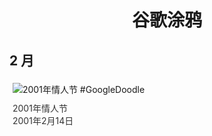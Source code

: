 
<h1 align="center"> 谷歌涂鸦 </h1>




## 2 月

<div class="image">


<img src="//www.google.com/logos/2001/valentine01.gif" alt="2001年情人节 #GoogleDoodle" style="margin: 5px"/>
<div class="info" style="font-size: 14px; color:#333333; margin:5px"><div class="title">2001年情人节</div><div class="date">2001年2月14日</div></div>

</div>









